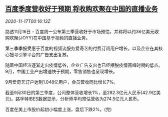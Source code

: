 <!--1605572599000-->
[百度季度营收好于预期 将收购欢聚在中国的直播业务](https://cn.reuters.com/article/baidu-revenue-1116-tues-idCNKBS27X00S)
------

<div><i>2020-11-17T00:16:13Z</i></div><p>路透11月16日 - 百度周一公布第三季营收好于市场预估，并称将以约36亿美元收购欢聚(JOYY)在中国基于视频的直播业务。</p><p>第三季季报受惠于百度的视频流服务爱奇艺的付费订阅用户增长，以及企业在其核心搜寻引擎平台的广告支出复苏。</p><p>随着中国经济逐渐走出疫情低谷，企业广告支出也已经摆脱疫情高峰时期的低点。9月，中国工业产出增速快于预期，零售销售也呈现增长。</p><p>9月爱奇艺订户达到1.048亿用户，会员营收同比增长7%。</p><p>截至9月30日的第三季度，公司整体营收增长1%，至282.3亿元人民币(42.9亿美元)。路孚特IBES数据显示，分析师平均预估营收为274.5亿元人民币。</p><p>百度在美上市股价起初小幅度上涨，盘后下跌2%。(完)</p>

